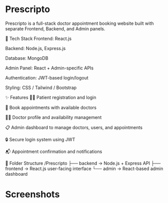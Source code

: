 # Prescripto

Prescripto is a full-stack doctor appointment booking website built with separate Frontend, Backend, and Admin panels.

🔧 Tech Stack
Frontend: React.js

Backend: Node.js, Express.js

Database: MongoDB

Admin Panel: React + Admin-specific APIs

Authentication: JWT-based login/logout

Styling: CSS / Tailwind / Bootstrap


✨ Features
🧑‍⚕️ Patient registration and login

📅 Book appointments with available doctors

👩‍⚕️ Doctor profile and availability management

📋 Admin dashboard to manage doctors, users, and appointments

🔒 Secure login system using JWT

📬 Appointment confirmation and notifications

📁 Folder Structure
/Prescripto
 ├── backend       → Node.js + Express API
 ├── frontend      → React.js user-facing interface
 └── admin         → React-based admin dashboard



# Screenshots







